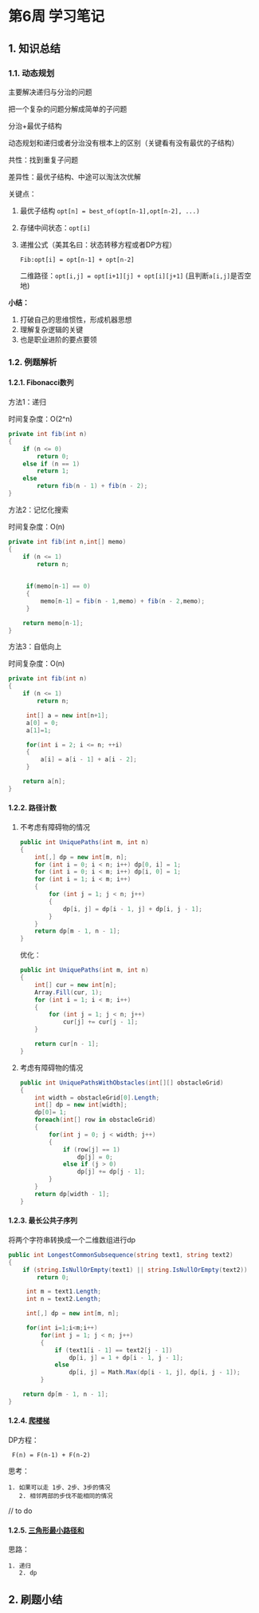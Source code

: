 # 第6周 学习笔记

## 1. 知识总结

### 1.1. 动态规划

主要解决递归与分治的问题

把一个复杂的问题分解成简单的子问题

分治+最优子结构



动态规划和递归或者分治没有根本上的区别（关键看有没有最优的子结构）

共性：找到重复子问题

差异性：最优子结构、中途可以淘汰次优解



关键点：

   1. 最优子结构 `opt[n] = best_of(opt[n-1],opt[n-2], ...)`

   2. 存储中间状态：`opt[i]`

   3. 递推公式（美其名曰：状态转移方程或者DP方程）

      `Fib:opt[i] = opt[n-1] + opt[n-2] `

      二维路径：`opt[i,j] = opt[i+1][j] + opt[i][j+1]` (且判断`a[i,j]`是否空地)

**小结：**

1. 打破自己的思维惯性，形成机器思想
2. 理解复杂逻辑的关键
3. 也是职业进阶的要点要领


### 1.2. 例题解析

#### 1.2.1. Fibonacci数列

方法1：递归

时间复杂度：O(2^n)

```c#
private int fib(int n)
{
    if (n <= 0)
        return 0;
    else if (n == 1)
        return 1;
    else
        return fib(n - 1) + fib(n - 2);
}
```



方法2：记忆化搜索

时间复杂度：O(n)

```c#
private int fib(int n,int[] memo)
{
    if (n <= 1)
        return n;           
      
            
     if(memo[n-1] == 0)
     {
         memo[n-1] = fib(n - 1,memo) + fib(n - 2,memo);
     }

    return memo[n-1];
}
```

方法3：自低向上

时间复杂度：O(n)

```c#
private int fib(int n)
{
    if (n <= 1)
        return n;

     int[] a = new int[n+1];
     a[0] = 0;
     a[1]=1;

     for(int i = 2; i <= n; ++i)
     {
         a[i] = a[i - 1] + a[i - 2];
     }

    return a[n];
}
```



#### 1.2.2. 路径计数 

1. 不考虑有障碍物的情况

   ```c#
   public int UniquePaths(int m, int n)
   {
       int[,] dp = new int[m, n];
       for (int i = 0; i < n; i++) dp[0, i] = 1;
       for (int i = 0; i < m; i++) dp[i, 0] = 1;
       for (int i = 1; i < m; i++)
       {
           for (int j = 1; j < n; j++)
           {
               dp[i, j] = dp[i - 1, j] + dp[i, j - 1];
           }
       }
       return dp[m - 1, n - 1];
   }
   ```

   优化：

   ```c#
   public int UniquePaths(int m, int n)
   {
       int[] cur = new int[n];
       Array.Fill(cur, 1);
       for (int i = 1; i < m; i++)
       {
           for (int j = 1; j < n; j++)
               cur[j] += cur[j - 1];
       }
   
       return cur[n - 1];
   }
   ```

   

2. 考虑有障碍物的情况

   ```c#
   public int UniquePathsWithObstacles(int[][] obstacleGrid)
   {
       int width = obstacleGrid[0].Length;
       int[] dp = new int[width];
       dp[0]= 1;
       foreach(int[] row in obstacleGrid)
       {
           for(int j = 0; j < width; j++)
           {
               if (row[j] == 1)
                   dp[j] = 0;
               else if (j > 0)
                   dp[j] += dp[j - 1];
           }
       }
       return dp[width - 1];
   }
   ```

   

#### 1.2.3. 最长公共子序列

将两个字符串转换成一个二维数组进行dp

```c#
public int LongestCommonSubsequence(string text1, string text2)
{
    if (string.IsNullOrEmpty(text1) || string.IsNullOrEmpty(text2))
        return 0;

     int m = text1.Length;
     int n = text2.Length;

     int[,] dp = new int[m, n];

     for(int i=1;i<m;i++)
         for(int j = 1; j < n; j++)
         {
             if (text1[i - 1] == text2[j - 1])
                 dp[i, j] = 1 + dp[i - 1, j - 1];
             else
                 dp[i, j] = Math.Max(dp[i - 1, j], dp[i, j - 1]);
         }

    return dp[m - 1, n - 1];           
}
```



#### 1.2.4. [爬楼梯](https://leetcode-cn.com/problems/climbing-stairs/description/)

DP方程：

   ` F(n) = F(n-1) + F(n-2)`



思考：

    1. 如果可以走 1步、2步、3步的情况
       2. 相邻两部的步伐不能相同的情况



// to do

#### 1.2.5. [三角形最小路径和](https://leetcode-cn.com/problems/triangle/)

思路：

    1. 递归
       2. dp



## 2. 刷题小结